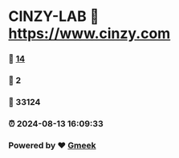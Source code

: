 # CINZY-LAB :link: https://www.cinzy.com 
### :page_facing_up: [14](https://www.cinzy.com/tag.html) 
### :speech_balloon: 2 
### :hibiscus: 33124 
### :alarm_clock: 2024-08-13 16:09:33 
### Powered by :heart: [Gmeek](https://github.com/Meekdai/Gmeek)
